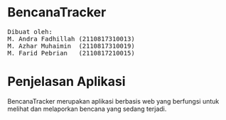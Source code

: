 # BencanaTracker
<pre>
Dibuat oleh:
M. Andra Fadhillah (2110817310013)
M. Azhar Muhaimin  (2110817310019)
M. Farid Pebrian   (2110817210015)
</pre>

# Penjelasan Aplikasi
BencanaTracker merupakan aplikasi berbasis web yang berfungsi untuk melihat dan melaporkan bencana yang sedang terjadi.
